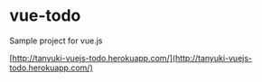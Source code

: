 vue-todo
========

Sample project for vue.js

[http://tanyuki-vuejs-todo.herokuapp.com/](http://tanyuki-vuejs-todo.herokuapp.com/)
